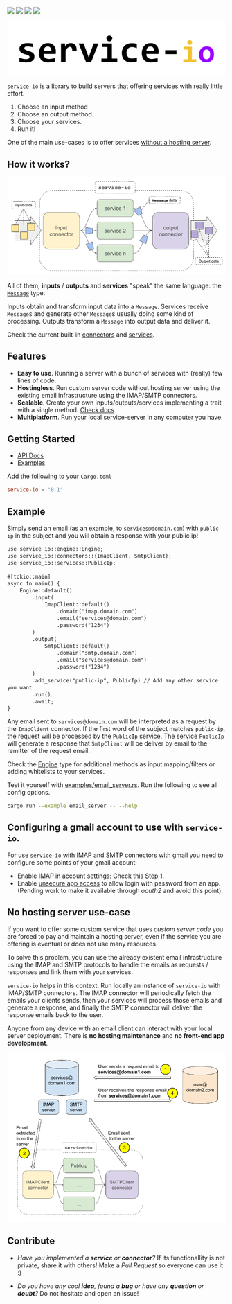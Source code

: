 [![](https://img.shields.io/crates/v/service-io)](https://crates.io/crates/service-io)
[![](https://img.shields.io/docsrs/service-io)](https://docs.rs/service-io)
[![](https://img.shields.io/crates/l/service-io)](https://www.apache.org/licenses/LICENSE-2.0.txt)
[![](https://img.shields.io/badge/bymeacoffee-donate-yellow)](https://www.buymeacoffee.com/lemunozm)

<p align="center">
  <img src="images/title.png" title="service-io">
</p>

`service-io` is a library to build servers that offering services with really little effort.

1. Choose an input method
2. Choose an output method.
3. Choose your services.
4. Run it!

One of the main use-cases is to offer services [without a hosting server](#no-hosting-server).

## How it works?
<p align="center">
  <img src="images/library-schema.png" title="schema">
</p>

All of them, **inputs** / **outputs** and **services** "speak" the same language:
the [`Message`](https://docs.rs/service-io/latest/service_io/message/struct.Message.html) type.

Inputs obtain and transform input data into a `Message`.
Services receive `Message`s and generate other `Message`s usually doing some kind of processing.
Outputs transform a `Message` into output data and deliver it.

Check the current built-in [connectors](https://docs.rs/service-io/latest/service_io/connectors/index.html)
and [services](https://docs.rs/service-io/latest/service_io/services/index.html).

## Features
- **Easy to use**. Running a server with a bunch of services with (really) few lines of code.
- **Hostingless**. Run custom server code without hosting server using the existing email infrastructure
  using the IMAP/SMTP connectors.
- **Scalable**. Create your own inputs/outputs/services implementing a trait with a single method.
  [Check docs](https://docs.rs/service-io/latest/service_io/interface/index.html)
- **Multiplatform**. Run your local service-server in any computer you have.

## Getting Started
- [API Docs](https://docs.rs/service-io/latest/service_io/)
- [Examples](examples)

Add the following to your `Cargo.toml`
```toml
service-io = "0.1"
```

## Example
Simply send an email (as an example, to `services@domain.com`)
with `public-ip` in the subject and you will obtain a response with your public ip!

```rust,no_run
use service_io::engine::Engine;
use service_io::connectors::{ImapClient, SmtpClient};
use service_io::services::PublicIp;

#[tokio::main]
async fn main() {
    Engine::default()
        .input(
            ImapClient::default()
                .domain("imap.domain.com")
                .email("services@domain.com")
                .password("1234")
        )
        .output(
            SmtpClient::default()
                .domain("smtp.domain.com")
                .email("services@domain.com")
                .password("1234")
        )
        .add_service("public-ip", PublicIp) // Add any other service you want
        .run()
        .await;
}
```

Any email sent to `services@domain.com` will be interpreted as a request by the `ImapClient` connector.
If the first word of the subject matches `public-ip`, the request will be processed by the `PublicIp` service.
The service `PublicIp` will generate a response that `SmtpClient` will be deliver by email
to the remitter of the request email.

Check the [Engine](https://docs.rs/service-io/latest/service_io/engine/struct.Engine.html) type
for additional methods as input mapping/filters or adding whitelists to your services.

Test it yourself with [examples/email_server.rs](examples/email_server.rs).
Run the following to see all config options.
```sh
cargo run --example email_server -- --help
```

## Configuring a gmail account to use with `service-io`.
For use `service-io` with IMAP and SMTP connectors with gmail you need to configure some points
of your gmail account:
- Enable IMAP in account settings: Check this [Step 1](https://support.google.com/mail/answer/7126229?hl=en#zippy=%2Cpaso-comprueba-que-imap-est%C3%A9-activado%2Cstep-check-that-imap-is-turned-on).
- Enable [unsecure app access](https://support.google.com/accounts/answer/6010255?hl=en)
  to allow login with password from an app.
  (Pending work to make it available through *oauth2* and avoid this point).

## No hosting server use-case <span id="no-hosting-server"/>
If you want to offer some custom service that uses *custom server code*
you are forced to pay and maintain a hosting server,
even if the service you are offering is eventual or does not use many resources.

To solve this problem, you can use the already existent email infrastructure
using the IMAP and SMTP protocols to handle the emails as requests / responses and link them with your services.

`service-io` helps in this context.
Run locally an instance of `service-io` with IMAP/SMTP connectors.
The IMAP connector will periodically fetch the emails your clients sends,
then your services will process those emails and generate a response,
and finally the SMTP connector will deliver the response emails back to the user.

Anyone from any device with an email client can interact with your local server deployment.
There is **no hosting maintenance** and **no front-end app development**.

<p align="center">
  <img src="images/no-hosting-server.png" title="schema">
</p>

## Contribute
- *Have you implemented a **service** or **connector**?*
  If its functionallity is not private, share it with others!
  Make a *Pull Request* so everyone can use it :)

- *Do you have any cool **idea**, found a **bug** or have any **question** or **doubt**?*
  Do not hesitate and open an issue!

